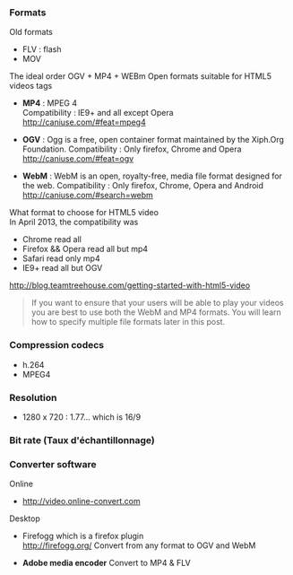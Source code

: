 ### Formats

Old formats
* FLV : flash
* MOV

The ideal order OGV + MP4 + WEBm
Open formats suitable for HTML5 videos tags 
* **MP4** : MPEG 4    
Compatibility : IE9+ and all except Opera   
http://caniuse.com/#feat=mpeg4

* **OGV** : Ogg is a free, open container format maintained by the Xiph.Org Foundation.
Compatibility : Only firefox, Chrome and Opera   
http://caniuse.com/#feat=ogv

* **WebM** : WebM is an open, royalty-free, media file format designed for the web.
Compatibility : Only firefox, Chrome, Opera and Android   
http://caniuse.com/#search=webm

What format to choose for HTML5 video    
In April 2013, the compatibility was   
* Chrome read all 
* Firefox && Opera read all but mp4
* Safari read only mp4
* IE9+ read all but OGV

http://blog.teamtreehouse.com/getting-started-with-html5-video   
> If you want to ensure that your users will be able to play your videos you are best to use both the WebM and MP4 formats. You will learn how to specify multiple file formats later in this post.

### Compression codecs

* h.264
* MPEG4

### Resolution 

* 1280 x 720 : 1.77... which is 16/9

### Bit rate (Taux d'échantillonnage)

### Converter software

Online 
* http://video.online-convert.com   

Desktop
* Firefogg which is a firefox plugin   
http://firefogg.org/
Convert from any format to OGV and WebM

* **Adobe media encoder**
Convert to MP4 & FLV